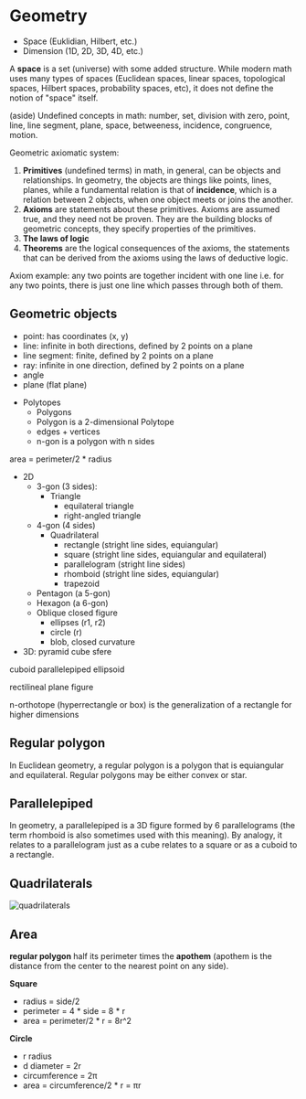 # Geometry

- Space (Euklidian, Hilbert, etc.)
- Dimension (1D, 2D, 3D, 4D, etc.)

A **space** is a set (universe) with some added structure. While modern math uses many types of spaces (Euclidean spaces, linear spaces, topological spaces, Hilbert spaces, probability spaces, etc), it does not define the notion of "space" itself.

(aside) Undefined concepts in math: number, set, division with zero, point, line, line segment, plane, space, betweeness, incidence, congruence, motion.

Geometric axiomatic system:
1. **Primitives** (undefined terms) in math, in general, can be objects and relationships. In geometry, the objects are things like points, lines, planes, while a fundamental relation is that of **incidence**, which is a relation between 2 objects, when one object meets or joins the another.
2. **Axioms** are statements about these primitives. Axioms are assumed true, and they need not be proven. They are the building blocks of geometric concepts, they specify properties of the primitives.
3. **The laws of logic**
4. **Theorems** are the logical consequences of the axioms, the statements that can be derived from the axioms using the laws of deductive logic.

Axiom example: any two points are together incident with one line i.e. for any two points, there is just one line which passes through both of them.




## Geometric objects


- point: has coordinates (x, y)
- line: infinite in both directions, defined by 2 points on a plane
- line segment: finite, defined by 2 points on a plane
- ray: infinite in one direction, defined by 2 points on a plane
- angle
- plane (flat plane)


* Polytopes
  * Polygons
  - Polygon is a 2-dimensional Polytope
  - edges + vertices
  - n-gon is a polygon with n sides


area = perimeter/2 * radius


* 2D
  * 3-gon (3 sides):
    - Triangle
      - equilateral triangle
      - right-angled triangle
  * 4-gon (4 sides)
    - Quadrilateral
      - rectangle (stright line sides, equiangular)
      - square (stright line sides, equiangular and equilateral)
      - parallelogram (stright line sides)
      - rhomboid (stright line sides, equiangular)
      - trapezoid
  * Pentagon (a 5-gon)
  * Hexagon (a 6-gon)
  * Oblique closed figure
    - ellipses (r1, r2)
    - circle (r)
    - blob, closed curvature
* 3D:
pyramid
cube
sfere

cuboid
parallelepiped
ellipsoid

rectilineal plane figure

n-orthotope (hyperrectangle or box) is the generalization of a rectangle for higher dimensions


## Regular polygon
In Euclidean geometry, a regular polygon is a polygon that is equiangular and equilateral. Regular polygons may be either convex or star.

## Parallelepiped
In geometry, a parallelepiped is a 3D figure formed by 6 parallelograms (the term rhomboid is also sometimes used with this meaning). By analogy, it relates to a parallelogram just as a cube relates to a square or as a cuboid to a rectangle.


## Quadrilaterals

![quadrilaterals][pic]

[pic]: https://upload.wikimedia.org/wikipedia/commons/thumb/3/31/Quadrilateral_hierarchy_svg.svg/491px-Quadrilateral_hierarchy_svg.svg.png


## Area

**regular polygon**
half its perimeter times the **apothem** 
(apothem is the distance from the center to the nearest point on any side).

**Square**
- radius = side/2
- perimeter = 4 * side = 8 * r
- area = perimeter/2 * r = 8r^2

**Circle**
- r radius
- d diameter = 2r
- circumference = 2π
- area = circumference/2 * r = πr

